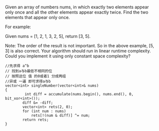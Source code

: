 Given an array of numbers nums, in which exactly two elements appear only once and all the other elements appear exactly twice.
Find the two elements that appear only once.

For example:

Given nums = [1, 2, 1, 3, 2, 5], return [3, 5].

Note:
The order of the result is not important. So in the above example, [5, 3] is also correct.
Your algorithm should run in linear runtime complexity. Could you implement it using only constant space complexity?

```
//先求得 a^b
// 找到a与b最低不相同的位
// 按照这位 值 的0或者1 分成两组 
//异或 一遍 即可求得a与b
vector<int> singleNumber(vector<int>& nums)
{
         int diff = accumulate(nums.begin(), nums.end(), 0, bit_xor<int>());
        diff &= -diff;
        vector<int> rets(2, 0);
        for (int num : nums)
            rets[!(num & diff)] ^= num;
        return rets;
}
```